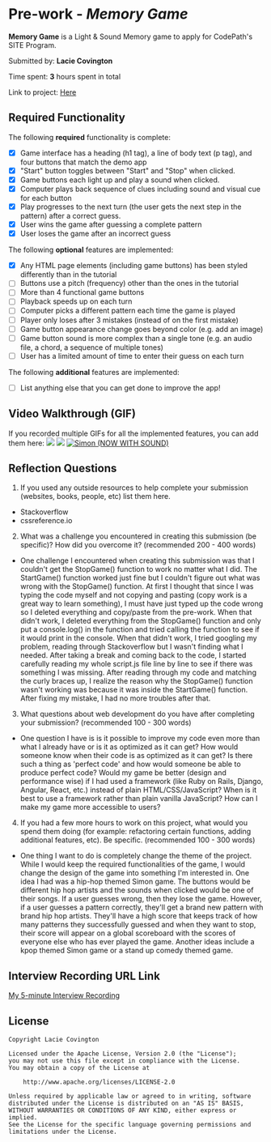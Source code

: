 # Pre-work - *Memory Game*

**Memory Game** is a Light & Sound Memory game to apply for CodePath's SITE Program. 

Submitted by: **Lacie Covington**

Time spent: **3** hours spent in total

Link to project: [Here](
https://glitch.com/edit/#!/smiling-workable-princess)

## Required Functionality

The following **required** functionality is complete:

* [X] Game interface has a heading (h1 tag), a line of body text (p tag), and four buttons that match the demo app
* [X] "Start" button toggles between "Start" and "Stop" when clicked. 
* [X] Game buttons each light up and play a sound when clicked. 
* [X] Computer plays back sequence of clues including sound and visual cue for each button
* [X] Play progresses to the next turn (the user gets the next step in the pattern) after a correct guess. 
* [X] User wins the game after guessing a complete pattern
* [X] User loses the game after an incorrect guess

The following **optional** features are implemented:

* [X] Any HTML page elements (including game buttons) has been styled differently than in the tutorial
* [ ] Buttons use a pitch (frequency) other than the ones in the tutorial
* [ ] More than 4 functional game buttons
* [ ] Playback speeds up on each turn
* [ ] Computer picks a different pattern each time the game is played
* [ ] Player only loses after 3 mistakes (instead of on the first mistake)
* [ ] Game button appearance change goes beyond color (e.g. add an image)
* [ ] Game button sound is more complex than a single tone (e.g. an audio file, a chord, a sequence of multiple tones)
* [ ] User has a limited amount of time to enter their guess on each turn

The following **additional** features are implemented:

- [ ] List anything else that you can get done to improve the app!

## Video Walkthrough (GIF)

If you recorded multiple GIFs for all the implemented features, you can add them here:
![](https://cdn.glitch.global/98ef0f48-5cc0-4a31-a409-6246e86907c5/prework1.gif?v=1648073155695)
![](https://cdn.glitch.global/98ef0f48-5cc0-4a31-a409-6246e86907c5/prework2.gif?v=1648073159845)
[![Simon (NOW WITH SOUND)](https://cdn.glitch.global/98ef0f48-5cc0-4a31-a409-6246e86907c5/simon_img.png?v=1648074223480)](https://cdn.glitch.global/98ef0f48-5cc0-4a31-a409-6246e86907c5/prework_gif.mp4?v=1648072413405 "Simon (NOW WITH SOUND)")

## Reflection Questions
1. If you used any outside resources to help complete your submission (websites, books, people, etc) list them here. 
  - Stackoverflow
  - cssreference.io

2. What was a challenge you encountered in creating this submission (be specific)? How did you overcome it? (recommended 200 - 400 words) 
  - One challenge I encountered when creating this submission was that I couldn't get the StopGame() function to work no matter what I did. The StartGame() function worked just fine but I couldn't figure out what was wrong with the StopGame() function. At first I thought that since I was typing the code myself and not copying and pasting (copy work is a great way to learn something), I must have just typed up the code wrong so I deleted everything and copy/paste from the pre-work. When that didn't work, I deleted everything from the StopGame() function and only put a console.log() in the function and tried calling the function to see if it would print in the console. When that didn't work, I tried googling my problem, reading through Stackoverflow but I wasn't finding what I needed. After taking a break and coming back to the code, I started carefully reading my whole script.js file line by line to see if there was something I was missing. After reading through my code and matching the curly braces up, I realize the reason why the StopGame() function wasn't working was because it was inside the StartGame() function. After fixing my mistake, I had no more troubles after that.

3. What questions about web development do you have after completing your submission? (recommended 100 - 300 words) 
  - One question I have is is it possible to improve my code even more than what I already have or is it as optimized as it can get? How would someone know when their code is as optimized as it can get? Is there such a thing as 'perfect code' and how would someone be able to produce perfect code? Would my game be better (design and performance wise) if I had used a framework (like Ruby on Rails, Django, Angular, React, etc.) instead of plain HTML/CSS/JavaScript? When is it best to use a framework rather than plain vanilla JavaScript? How can I make my game more accessible to users?

4. If you had a few more hours to work on this project, what would you spend them doing (for example: refactoring certain functions, adding additional features, etc). Be specific. (recommended 100 - 300 words) 
  - One thing I want to do is completely change the theme of the project. While I would keep the required functionalities of the game, I would change the design of the game into something I'm interested in. One idea I had was a hip-hop themed Simon game. The buttons would be different hip hop artists and the sounds when clicked would be one of their songs. If a user guesses wrong, then they lose the game. However, if a user guesses a pattern correctly, they'll get a brand new pattern with brand hip hop artists. They'll have a high score that keeps track of how many patterns they successfully guessed and when they want to stop, their score will appear on a global scoreboard with the scores of everyone else who has ever played the game. Another ideas include a kpop themed Simon game or a stand up comedy themed game.


## Interview Recording URL Link

[My 5-minute Interview Recording](https://cdn.glitch.global/98ef0f48-5cc0-4a31-a409-6246e86907c5/interview_video.mp4?v=1648134816659)


## License

    Copyright Lacie Covington

    Licensed under the Apache License, Version 2.0 (the "License");
    you may not use this file except in compliance with the License.
    You may obtain a copy of the License at

        http://www.apache.org/licenses/LICENSE-2.0

    Unless required by applicable law or agreed to in writing, software
    distributed under the License is distributed on an "AS IS" BASIS,
    WITHOUT WARRANTIES OR CONDITIONS OF ANY KIND, either express or implied.
    See the License for the specific language governing permissions and
    limitations under the License.

